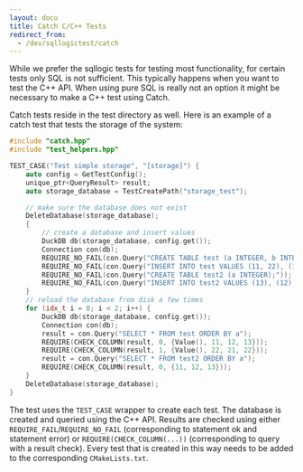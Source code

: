 ```yaml
---
layout: docu
title: Catch C/C++ Tests
redirect_from:
  - /dev/sqllogictest/catch
---
```


While we prefer the sqllogic tests for testing most functionality, for certain tests only SQL is not sufficient. This typically happens when you want to test the C++ API. When using pure SQL is really not an option it might be necessary to make a C++ test using Catch.

Catch tests reside in the test directory as well. Here is an example of a catch test that tests the storage of the system:

```cpp
#include "catch.hpp"
#include "test_helpers.hpp"

TEST_CASE("Test simple storage", "[storage]") {
    auto config = GetTestConfig();
    unique_ptr<QueryResult> result;
    auto storage_database = TestCreatePath("storage_test");

    // make sure the database does not exist
    DeleteDatabase(storage_database);
    {
        // create a database and insert values
        DuckDB db(storage_database, config.get());
        Connection con(db);
        REQUIRE_NO_FAIL(con.Query("CREATE TABLE test (a INTEGER, b INTEGER);"));
        REQUIRE_NO_FAIL(con.Query("INSERT INTO test VALUES (11, 22), (13, 22), (12, 21), (NULL, NULL)"));
        REQUIRE_NO_FAIL(con.Query("CREATE TABLE test2 (a INTEGER);"));
        REQUIRE_NO_FAIL(con.Query("INSERT INTO test2 VALUES (13), (12), (11)"));
    }
    // reload the database from disk a few times
    for (idx_t i = 0; i < 2; i++) {
        DuckDB db(storage_database, config.get());
        Connection con(db);
        result = con.Query("SELECT * FROM test ORDER BY a");
        REQUIRE(CHECK_COLUMN(result, 0, {Value(), 11, 12, 13}));
        REQUIRE(CHECK_COLUMN(result, 1, {Value(), 22, 21, 22}));
        result = con.Query("SELECT * FROM test2 ORDER BY a");
        REQUIRE(CHECK_COLUMN(result, 0, {11, 12, 13}));
    }
    DeleteDatabase(storage_database);
}
```

The test uses the `TEST_CASE` wrapper to create each test. The database is created and queried using the C++ API. Results are checked using either `REQUIRE_FAIL`/`REQUIRE_NO_FAIL` (corresponding to statement ok and statement error) or `REQUIRE(CHECK_COLUMN(...))` (corresponding to query with a result check). Every test that is created in this way needs to be added to the corresponding `CMakeLists.txt`.

